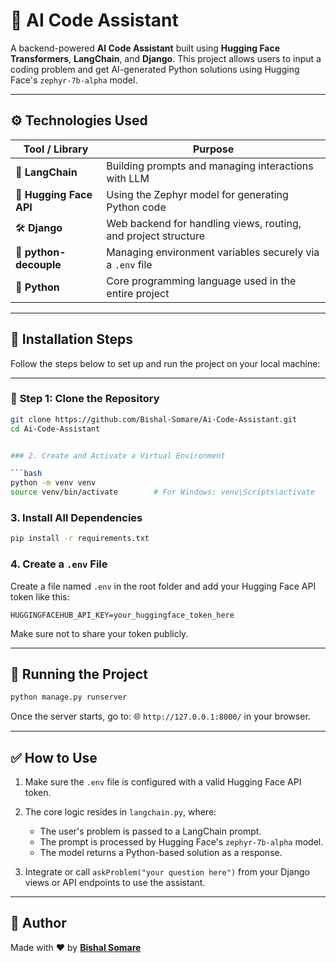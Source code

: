 # 🧠 AI Code Assistant

A backend-powered **AI Code Assistant** built using **Hugging Face Transformers**, **LangChain**, and **Django**. This project allows users to input a coding problem and get AI-generated Python solutions using Hugging Face's `zephyr-7b-alpha` model.

---

## ⚙️ **Technologies Used**

| Tool / Library           | Purpose                                                                 |
|--------------------------|-------------------------------------------------------------------------|
| 🧠 **LangChain**          | Building prompts and managing interactions with LLM                     |
| 🤗 **Hugging Face API**   | Using the Zephyr model for generating Python code                       |
| 🛠️ **Django**             | Web backend for handling views, routing, and project structure          |
| 🔐 **python-decouple**    | Managing environment variables securely via a `.env` file               |
| 🐍 **Python**             | Core programming language used in the entire project                    |

---

## 🚧 **Installation Steps**

Follow the steps below to set up and run the project on your local machine:

---

### 🔹 **Step 1: Clone the Repository**

```bash
git clone https://github.com/Bishal-Somare/Ai-Code-Assistant.git
cd Ai-Code-Assistant


### 2. Create and Activate a Virtual Environment

```bash
python -m venv venv
source venv/bin/activate        # For Windows: venv\Scripts\activate
```

### 3. Install All Dependencies

```bash
pip install -r requirements.txt
```

### 4. Create a `.env` File

Create a file named `.env` in the root folder and add your Hugging Face API token like this:

```
HUGGINGFACEHUB_API_KEY=your_huggingface_token_here
```

Make sure not to share your token publicly.

---

## 🚀 Running the Project

```bash
python manage.py runserver
```

Once the server starts, go to:
🌐 `http://127.0.0.1:8000/` in your browser.

---

## ✅ How to Use

1. Make sure the `.env` file is configured with a valid Hugging Face API token.
2. The core logic resides in `langchain.py`, where:

   * The user's problem is passed to a LangChain prompt.
   * The prompt is processed by Hugging Face's `zephyr-7b-alpha` model.
   * The model returns a Python-based solution as a response.
3. Integrate or call `askProblem("your question here")` from your Django views or API endpoints to use the assistant.

---

## 🙌 Author

Made with ❤️ by **[Bishal Somare](https://github.com/Bishal-Somare)**

```


